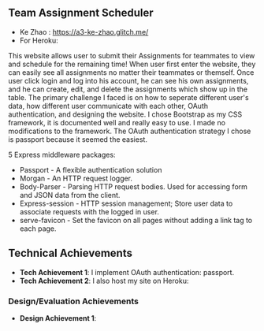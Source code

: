 ## Team Assignment Scheduler

- Ke Zhao : https://a3-ke-zhao.glitch.me/
- For Heroku: 

This website allows user to submit their Assignments for teammates to view and schedule for the remaining time! When user first enter the website,
they can easily see all assignments no matter their teammates or themself. Once user click login and log into his account, he can see his own assignments,
and he can create, edit, and delete the assignments which show up in the table.
The primary challenge I faced is on how to seperate different user's data, how different user communicate with each other, OAuth authentication,
and designing the website. I chose Bootstrap as my CSS framework, it is documented well and really easy to use. I made no modifications to the framework.
The OAuth authentication strategy I chose is passport because it seemed the easiest.

 5 Express middleware packages:
- Passport - A flexible authentication solution 
- Morgan - An HTTP request logger. 
- Body-Parser - Parsing HTTP request bodies. Used for accessing form and JSON data from the client.
- Express-session - HTTP session management; Store user data to associate requests with the logged in user.
- serve-favicon - Set the favicon on all pages without adding a link tag to each page.

## Technical Achievements
- **Tech Achievement 1**: I implement OAuth authentication: passport.
- **Tech Achievement 2**: I also host my site on Heroku: 

### Design/Evaluation Achievements
- **Design Achievement 1**: 
